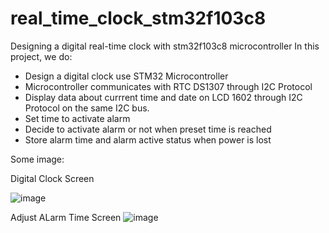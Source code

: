 # real_time_clock_stm32f103c8
Designing a digital real-time clock with stm32f103c8 microcontroller
In this project, we do:
+ Design a digital clock use STM32 Microcontroller
+ Microcontroller communicates with RTC DS1307 through I2C Protocol
+ Display data about currrent time and date on LCD 1602 through I2C Protocol on the same I2C bus.
+ Set time to activate alarm
+ Decide to activate alarm or not when preset time is reached
+ Store alarm time and alarm active status when power is lost

Some image:

Digital Clock Screen

![image](https://github.com/khoamutou/real_time_clock_stm32f103c8/assets/131346173/96f35f32-c0bd-4f1d-9e53-1f90c46f2b1c)

Adjust ALarm Time Screen
![image](https://github.com/khoamutou/real_time_clock_stm32f103c8/assets/131346173/760dac8b-8885-4d1b-9cc5-130c089e23b3)


